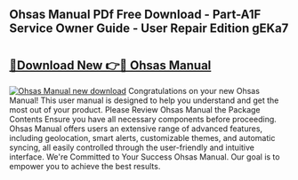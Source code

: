 ## Ohsas Manual PDf Free Download - Part-A1F Service Owner Guide - User Repair Edition gEKa7

# <h2><a href="http://cf24523.oget.top/?id=Ohsas+Manual">🔗Download New 👉🔴 Ohsas Manual</a></h2>

[![Ohsas Manual new download](https://i.imgur.com/5g1atiW.png)](http://cf24523.oget.top/?id=Ohsas+Manual)
Congratulations on your new Ohsas Manual! This user manual is designed to help you understand and get the most out of your product. Please Review Ohsas Manual the Package Contents Ensure you have all necessary components before proceeding. Ohsas Manual offers users an extensive range of advanced features, including geolocation, smart alerts, customizable themes, and automatic syncing, all easily controlled through the user-friendly and intuitive interface. We're Committed to Your Success Ohsas Manual. Our goal is to empower you to achieve the best results.
